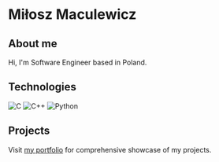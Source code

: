 # Miłosz Maculewicz

## About me

Hi, I'm Software Engineer based in Poland.

## Technologies

![C](https://img.shields.io/badge/C-darkgreen?style=for-the-badge)
![C++](https://img.shields.io/badge/C++-navy?style=for-the-badge)
![Python](https://img.shields.io/badge/Python-purple?style=for-the-badge)

## Projects

Visit [my portfolio](https://milosz275.github.io/) for comprehensive showcase of my projects.
